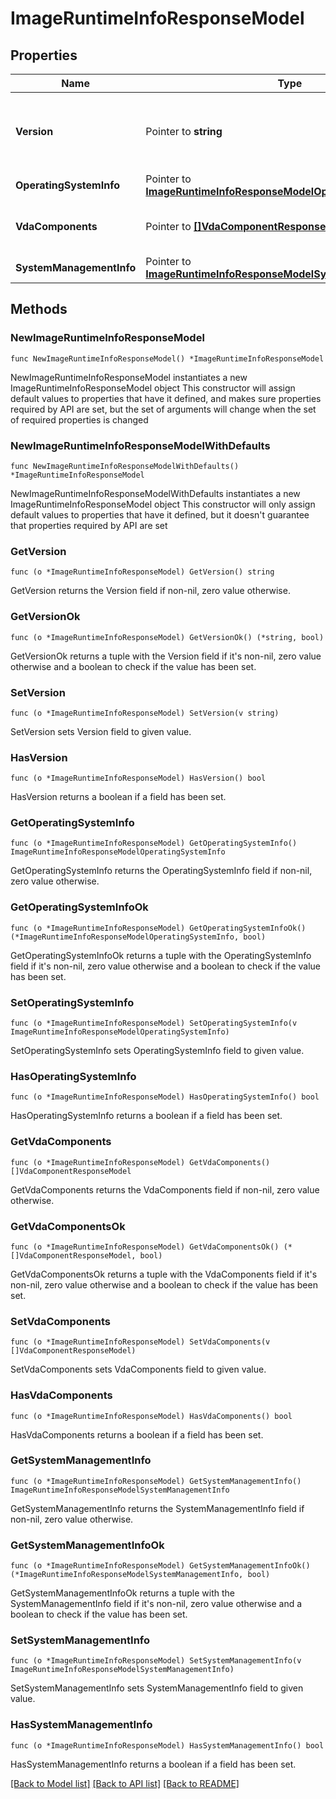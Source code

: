 # ImageRuntimeInfoResponseModel

## Properties

Name | Type | Description | Notes
------------ | ------------- | ------------- | -------------
**Version** | Pointer to **string** | The JSON schema version of image runtime info file. | [optional] 
**OperatingSystemInfo** | Pointer to [**ImageRuntimeInfoResponseModelOperatingSystemInfo**](ImageRuntimeInfoResponseModelOperatingSystemInfo.md) |  | [optional] 
**VdaComponents** | Pointer to [**[]VdaComponentResponseModel**](VdaComponentResponseModel.md) | Installed VDA components information | [optional] 
**SystemManagementInfo** | Pointer to [**ImageRuntimeInfoResponseModelSystemManagementInfo**](ImageRuntimeInfoResponseModelSystemManagementInfo.md) |  | [optional] 

## Methods

### NewImageRuntimeInfoResponseModel

`func NewImageRuntimeInfoResponseModel() *ImageRuntimeInfoResponseModel`

NewImageRuntimeInfoResponseModel instantiates a new ImageRuntimeInfoResponseModel object
This constructor will assign default values to properties that have it defined,
and makes sure properties required by API are set, but the set of arguments
will change when the set of required properties is changed

### NewImageRuntimeInfoResponseModelWithDefaults

`func NewImageRuntimeInfoResponseModelWithDefaults() *ImageRuntimeInfoResponseModel`

NewImageRuntimeInfoResponseModelWithDefaults instantiates a new ImageRuntimeInfoResponseModel object
This constructor will only assign default values to properties that have it defined,
but it doesn't guarantee that properties required by API are set

### GetVersion

`func (o *ImageRuntimeInfoResponseModel) GetVersion() string`

GetVersion returns the Version field if non-nil, zero value otherwise.

### GetVersionOk

`func (o *ImageRuntimeInfoResponseModel) GetVersionOk() (*string, bool)`

GetVersionOk returns a tuple with the Version field if it's non-nil, zero value otherwise
and a boolean to check if the value has been set.

### SetVersion

`func (o *ImageRuntimeInfoResponseModel) SetVersion(v string)`

SetVersion sets Version field to given value.

### HasVersion

`func (o *ImageRuntimeInfoResponseModel) HasVersion() bool`

HasVersion returns a boolean if a field has been set.

### GetOperatingSystemInfo

`func (o *ImageRuntimeInfoResponseModel) GetOperatingSystemInfo() ImageRuntimeInfoResponseModelOperatingSystemInfo`

GetOperatingSystemInfo returns the OperatingSystemInfo field if non-nil, zero value otherwise.

### GetOperatingSystemInfoOk

`func (o *ImageRuntimeInfoResponseModel) GetOperatingSystemInfoOk() (*ImageRuntimeInfoResponseModelOperatingSystemInfo, bool)`

GetOperatingSystemInfoOk returns a tuple with the OperatingSystemInfo field if it's non-nil, zero value otherwise
and a boolean to check if the value has been set.

### SetOperatingSystemInfo

`func (o *ImageRuntimeInfoResponseModel) SetOperatingSystemInfo(v ImageRuntimeInfoResponseModelOperatingSystemInfo)`

SetOperatingSystemInfo sets OperatingSystemInfo field to given value.

### HasOperatingSystemInfo

`func (o *ImageRuntimeInfoResponseModel) HasOperatingSystemInfo() bool`

HasOperatingSystemInfo returns a boolean if a field has been set.

### GetVdaComponents

`func (o *ImageRuntimeInfoResponseModel) GetVdaComponents() []VdaComponentResponseModel`

GetVdaComponents returns the VdaComponents field if non-nil, zero value otherwise.

### GetVdaComponentsOk

`func (o *ImageRuntimeInfoResponseModel) GetVdaComponentsOk() (*[]VdaComponentResponseModel, bool)`

GetVdaComponentsOk returns a tuple with the VdaComponents field if it's non-nil, zero value otherwise
and a boolean to check if the value has been set.

### SetVdaComponents

`func (o *ImageRuntimeInfoResponseModel) SetVdaComponents(v []VdaComponentResponseModel)`

SetVdaComponents sets VdaComponents field to given value.

### HasVdaComponents

`func (o *ImageRuntimeInfoResponseModel) HasVdaComponents() bool`

HasVdaComponents returns a boolean if a field has been set.

### GetSystemManagementInfo

`func (o *ImageRuntimeInfoResponseModel) GetSystemManagementInfo() ImageRuntimeInfoResponseModelSystemManagementInfo`

GetSystemManagementInfo returns the SystemManagementInfo field if non-nil, zero value otherwise.

### GetSystemManagementInfoOk

`func (o *ImageRuntimeInfoResponseModel) GetSystemManagementInfoOk() (*ImageRuntimeInfoResponseModelSystemManagementInfo, bool)`

GetSystemManagementInfoOk returns a tuple with the SystemManagementInfo field if it's non-nil, zero value otherwise
and a boolean to check if the value has been set.

### SetSystemManagementInfo

`func (o *ImageRuntimeInfoResponseModel) SetSystemManagementInfo(v ImageRuntimeInfoResponseModelSystemManagementInfo)`

SetSystemManagementInfo sets SystemManagementInfo field to given value.

### HasSystemManagementInfo

`func (o *ImageRuntimeInfoResponseModel) HasSystemManagementInfo() bool`

HasSystemManagementInfo returns a boolean if a field has been set.


[[Back to Model list]](../README.md#documentation-for-models) [[Back to API list]](../README.md#documentation-for-api-endpoints) [[Back to README]](../README.md)


